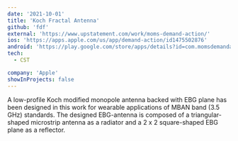 ```yaml
---
date: '2021-10-01'
title: 'Koch Fractal Antenna'
github: 'fdf'
external: 'https://www.upstatement.com/work/moms-demand-action/'
ios: 'https://apps.apple.com/us/app/demand-action/id1475502876'
android: 'https://play.google.com/store/apps/details?id=com.momsdemandaction.app'
tech:
  - CST

company: 'Apple'
showInProjects: false
---
```


A low-profile Koch modified  monopole antenna backed  with  EBG  plane has  been  designed  in  this  work  for   wearable applications of MBAN band (3.5 GHz) standards.  The  designed  EBG-antenna  is  composed  of  a  triangular-shaped   microstrip antenna as a radiator and a 2 x 2 square-shaped EBG  plane as a reflector.